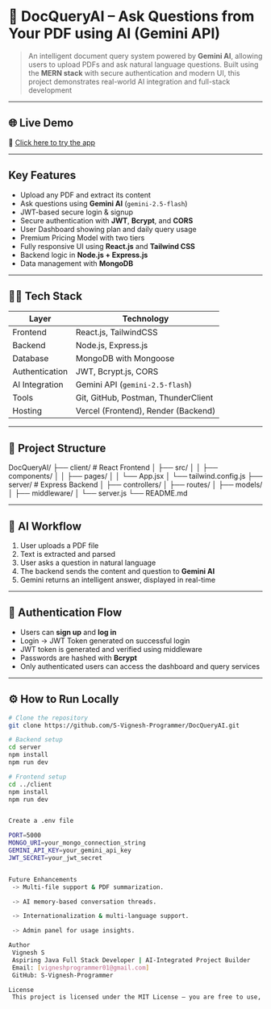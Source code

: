 # 📄 DocQueryAI – Ask Questions from Your PDF using AI (Gemini API)

> An intelligent document query system powered by **Gemini AI**, allowing users to upload PDFs and ask natural language questions. Built using the **MERN stack** with secure authentication and modern UI, this project demonstrates real-world AI integration and full-stack development

---

## 🌐 Live Demo

🔗 [Click here to try the app](https://doc-query-ai-gilt.vercel.app)

---


## Key Features

-  Upload any PDF and extract its content
-  Ask questions using **Gemini AI** (`gemini-2.5-flash`)
-  JWT-based secure login & signup
-  Secure authentication with **JWT**, **Bcrypt**, and **CORS**
-  User Dashboard showing plan and daily query usage
-  Premium Pricing Model with two tiers
-  Fully responsive UI using **React.js** and **Tailwind CSS**
-  Backend logic in **Node.js + Express.js**
-  Data management with **MongoDB**

---

## 🧑‍💻 Tech Stack

| Layer          | Technology                              |
|------------    |-----------------------------------------|
| Frontend       | React.js, TailwindCSS                   |
| Backend        | Node.js, Express.js                     |
| Database       | MongoDB with Mongoose                   |
| Authentication | JWT, Bcrypt.js, CORS                    |
| AI Integration | Gemini API (`gemini-2.5-flash`)         |
| Tools          | Git, GitHub, Postman, ThunderClient     |
| Hosting        | Vercel (Frontend), Render (Backend)     |

---

## 📂 Project Structure

DocQueryAI/
├── client/ # React Frontend
│ ├── src/
│ │ ├── components/
│ │ ├── pages/
│ │ └── App.jsx
│ └── tailwind.config.js
├── server/ # Express Backend
│ ├── controllers/
│ ├── routes/
│ ├── models/
│ ├── middleware/
│ └── server.js
└── README.md


---

## 🧠 AI Workflow

1. User uploads a PDF file
2. Text is extracted and parsed
3. User asks a question in natural language
4. The backend sends the content and question to **Gemini AI**
5. Gemini returns an intelligent answer, displayed in real-time

---

## 🔐 Authentication Flow

- Users can **sign up** and **log in**
- Login → JWT Token generated on successful login
- JWT token is generated and verified using middleware
- Passwords are hashed with **Bcrypt**
- Only authenticated users can access the dashboard and query services

---

## ⚙️ How to Run Locally

```bash
# Clone the repository
git clone https://github.com/S-Vignesh-Programmer/DocQueryAI.git

# Backend setup
cd server
npm install
npm run dev

# Frontend setup
cd ../client
npm install
npm run dev


Create a .env file

PORT=5000
MONGO_URI=your_mongo_connection_string
GEMINI_API_KEY=your_gemini_api_key
JWT_SECRET=your_jwt_secret


Future Enhancements
 -> Multi-file support & PDF summarization.

 -> AI memory-based conversation threads.

 -> Internationalization & multi-language support.

 -> Admin panel for usage insights.

Author
 Vignesh S
 Aspiring Java Full Stack Developer | AI-Integrated Project Builder
 Email: [vigneshprogrammer01@gmail.com]
 GitHub: S-Vignesh-Programmer

License
 This project is licensed under the MIT License – you are free to use, modify, and share it.
